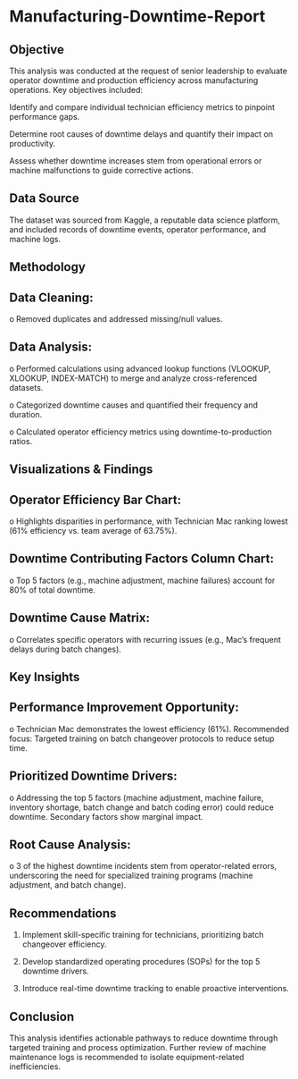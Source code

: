# Manufacturing-Downtime-Report
## Objective
This analysis was conducted at the request of senior leadership to evaluate operator downtime and production efficiency across manufacturing operations. 
Key objectives included:

Identify and compare individual technician efficiency metrics to pinpoint performance gaps.
   
Determine root causes of downtime delays and quantify their impact on productivity.
   
Assess whether downtime increases stem from operational errors or machine malfunctions to guide corrective actions.
## Data Source
The dataset was sourced from Kaggle, a reputable data science platform, and included records of downtime events, operator performance, and machine logs.
## Methodology
## Data Cleaning:

o	Removed duplicates and addressed missing/null values.

## Data Analysis:

o	Performed calculations using advanced lookup functions (VLOOKUP, XLOOKUP, INDEX-MATCH) to merge and analyze cross-referenced datasets.

o	Categorized downtime causes and quantified their frequency and duration.

o	Calculated operator efficiency metrics using downtime-to-production ratios.

## Visualizations & Findings

## Operator Efficiency Bar Chart:

o	Highlights disparities in performance, with Technician Mac ranking lowest (61% efficiency vs. team average of 63.75%).

## Downtime Contributing Factors Column Chart:

o	Top 5 factors (e.g., machine adjustment, machine failures) account for 80% of total downtime.

## Downtime Cause Matrix:

o	Correlates specific operators with recurring issues (e.g., Mac’s frequent delays during batch changes).

## Key Insights
## Performance Improvement Opportunity:

o	Technician Mac demonstrates the lowest efficiency (61%). Recommended focus: Targeted training on batch changeover protocols to reduce setup time.

## Prioritized Downtime Drivers:

o	Addressing the top 5 factors (machine adjustment, machine failure, inventory shortage, batch change and batch coding error) could reduce downtime. Secondary factors show marginal impact.

## Root Cause Analysis:

o	3 of the highest downtime incidents stem from operator-related errors, underscoring the need for specialized training programs (machine adjustment, and batch change).

## Recommendations

1. Implement skill-specific training for technicians, prioritizing batch changeover efficiency.

2. Develop standardized operating procedures (SOPs) for the top 5 downtime drivers.

3. Introduce real-time downtime tracking to enable proactive interventions.
   
## Conclusion

This analysis identifies actionable pathways to reduce downtime through targeted training and process optimization. Further review of machine maintenance logs is recommended to isolate equipment-related inefficiencies.











